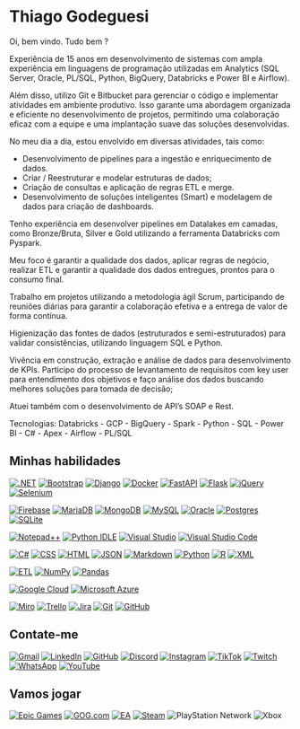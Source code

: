 # Thiago Godeguesi

Oi, bem vindo. Tudo bem ?

Experiência de 15 anos em desenvolvimento de sistemas com ampla experiência em linguagens de programação utilizadas em Analytics (SQL Server, Oracle, PL/SQL, Python, BigQuery, Databricks e Power BI e Airflow).

Além disso, utilizo Git e Bitbucket para gerenciar o código e implementar atividades em ambiente produtivo. Isso garante uma abordagem organizada e eficiente no desenvolvimento de projetos, permitindo uma colaboração eficaz com a equipe e uma implantação suave das soluções desenvolvidas.

No meu dia a dia, estou envolvido em diversas atividades, tais como:

* Desenvolvimento de pipelines para a ingestão e enriquecimento de dados.
* Criar / Reestruturar e modelar estruturas de dados;
* Criação de consultas e aplicação de regras ETL e merge.
* Desenvolvimento de soluções inteligentes (Smart) e modelagem de dados para criação de dashboards.

Tenho experiência em desenvolver pipelines em Datalakes em camadas, como Bronze/Bruta, Silver e Gold utilizando a ferramenta Databricks com Pyspark. 

Meu foco é garantir a qualidade dos dados, aplicar regras de negócio, realizar ETL e garantir a qualidade dos dados entregues, prontos para o consumo final.

Trabalho em projetos utilizando a metodologia ágil Scrum, participando de reuniões diárias para garantir a colaboração efetiva e a entrega de valor de forma contínua.

Higienização das fontes de dados (estruturados e semi-estruturados) para validar consistências, utilizando linguagem SQL e Python.

Vivência em construção, extração e análise de dados para desenvolvimento de KPIs.
Participo do processo de levantamento de requisitos com key user para entendimento dos objetivos e faço análise dos dados buscando melhores soluções para tomada de decisão;

Atuei também com o desenvolvimento de API’s SOAP e Rest.

Tecnologias: Databricks - GCP - BigQuery - Spark - Python - SQL - Power BI - C# - Apex - Airflow - PL/SQL


## Minhas habilidades

[![.NET](https://img.shields.io/badge/.NET-512BD4?logo=dotnet&logoColor=fff)](#)
[![Bootstrap](https://img.shields.io/badge/Bootstrap-7952B3?logo=bootstrap&logoColor=fff)](#)
[![Django](https://img.shields.io/badge/Django-%23092E20.svg?logo=django&logoColor=white)](#)
[![Docker](https://img.shields.io/badge/Docker-2496ED?logo=docker&logoColor=fff)](#)
[![FastAPI](https://img.shields.io/badge/FastAPI-009485.svg?logo=fastapi&logoColor=white)](#)
[![Flask](https://img.shields.io/badge/Flask-000?logo=flask&logoColor=fff)](#)
[![jQuery](https://img.shields.io/badge/jQuery-0769AD?logo=jquery&logoColor=fff)](#)
[![Selenium](https://img.shields.io/badge/Selenium-43B02A?logo=selenium&logoColor=fff)](#)


[![Firebase](https://img.shields.io/badge/Firebase-039BE5?logo=Firebase&logoColor=white)](#)
[![MariaDB](https://img.shields.io/badge/MariaDB-003545?logo=mariadb&logoColor=white)](#)
[![MongoDB](https://img.shields.io/badge/MongoDB-%234ea94b.svg?logo=mongodb&logoColor=white)](#)
[![MySQL](https://img.shields.io/badge/MySQL-4479A1?logo=mysql&logoColor=fff)](#)
[![Oracle](https://custom-icon-badges.demolab.com/badge/Oracle-F80000?logo=oracle&logoColor=fff)](#)
[![Postgres](https://img.shields.io/badge/Postgres-%23316192.svg?logo=postgresql&logoColor=white)](#)
[![SQLite](https://img.shields.io/badge/SQLite-%2307405e.svg?logo=sqlite&logoColor=white)](#)

[![Notepad++](https://img.shields.io/badge/Notepad++-90E59A.svg?&logo=notepad%2b%2b&logoColor=black)](#)
[![Python IDLE](https://img.shields.io/badge/Python%20IDLE-3776AB?logo=python&logoColor=fff)](#)
[![Visual Studio](https://custom-icon-badges.demolab.com/badge/Visual%20Studio-5C2D91.svg?&logo=visual-studio&logoColor=white)](#)
[![Visual Studio Code](https://custom-icon-badges.demolab.com/badge/Visual%20Studio%20Code-0078d7.svg?logo=vsc&logoColor=white)](#)


[![C#](https://custom-icon-badges.demolab.com/badge/C%23-%23239120.svg?logo=cshrp&logoColor=white)](#)
[![CSS](https://img.shields.io/badge/CSS-1572B6?logo=css3&logoColor=fff)](#)
[![HTML](https://img.shields.io/badge/HTML-%23E34F26.svg?logo=html5&logoColor=white)](#)
[![JSON](https://img.shields.io/badge/JSON-000?logo=json&logoColor=fff)](#)
[![Markdown](https://img.shields.io/badge/Markdown-%23000000.svg?logo=markdown&logoColor=white)](#)
[![Python](https://img.shields.io/badge/Python-3776AB?logo=python&logoColor=fff)](#)
[![R](https://img.shields.io/badge/R-%23276DC3.svg?logo=r&logoColor=white)](#)
[![XML](https://img.shields.io/badge/XML-767C52?logo=xml&logoColor=fff)](#)


[![ETL](https://custom-icon-badges.demolab.com/badge/ETL-9370DB?logo=etl-logo&logoColor=fff)](#)
[![NumPy](https://img.shields.io/badge/NumPy-4DABCF?logo=numpy&logoColor=fff)](#)
[![Pandas](https://img.shields.io/badge/Pandas-150458?logo=pandas&logoColor=fff)](#)


[![Google Cloud](https://img.shields.io/badge/Google%20Cloud-%234285F4.svg?logo=google-cloud&logoColor=white)](#)
[![Microsoft Azure](https://custom-icon-badges.demolab.com/badge/Microsoft%20Azure-0089D6?logo=msazure&logoColor=white)](#)


[![Miro](https://img.shields.io/badge/Miro-050038?logo=miro&logoColor=fff)](#)
[![Trello](https://img.shields.io/badge/Trello-0052CC?logo=trello&logoColor=fff)](#)
[![Jira](https://img.shields.io/badge/Jira-0052CC?logo=jira&logoColor=fff)](#)
[![Git](https://img.shields.io/badge/Git-000?style=for-the-badge&logo=git&logoColor=E94D5F)](https://git-scm.com/doc)
[![GitHub](https://img.shields.io/badge/GitHub-000?style=for-the-badge&logo=github&logoColor=30A3DC)](https://docs.github.com/)

## Contate-me

[![Gmail](https://img.shields.io/badge/Gmail-D14836?logo=gmail&logoColor=white)](mailto:thiagogodeguesi@gmail.com)
[![LinkedIn](https://custom-icon-badges.demolab.com/badge/LinkedIn-0A66C2?logo=linkedin-white&logoColor=fff)](https://www.linkedin.com/in/thiagogodeguesi)
[![GitHub](https://img.shields.io/badge/GitHub-%23121011.svg?logo=github&logoColor=white)](https://github.com/thiagogodeguesi)
[![Discord](https://img.shields.io/badge/Discord-%235865F2.svg?&logo=discord&logoColor=white)](https://discord.gg/WGzCWry5D9)
[![Instagram](https://img.shields.io/badge/Instagram-%23E4405F.svg?logo=Instagram&logoColor=white)](https://www.instagram.com/thiagogodeguesi/)
[![TikTok](https://img.shields.io/badge/TikTok-black?logo=tiktok&logoColor=white)](https://www.tiktok.com/@thiagogodeguesi)
[![Twitch](https://img.shields.io/badge/Twitch-%239146FF.svg?logo=Twitch&logoColor=white)](https://www.twitch.tv/godega)
[![WhatsApp](https://img.shields.io/badge/WhatsApp-25D366?logo=whatsapp&logoColor=white)](https://api.whatsapp.com/send/?phone=5583981330155)
[![YouTube](https://img.shields.io/badge/YouTube-%23FF0000.svg?logo=YouTube&logoColor=white)](https://www.youtube.com/@GodegaPlay)

## Vamos jogar

[![Epic Games](https://img.shields.io/badge/Epic%20Games-%23313131.svg?logo=epicgames&logoColor=white)](#)
[![GOG.com](https://img.shields.io/badge/GOG.com-86328A?logo=gogdotcom&logoColor=fff)](#)
[![EA](https://img.shields.io/badge/EA-%23000000.svg?logo=ea&logoColor=white)](#)
[![Steam](https://img.shields.io/badge/Steam-%23000000.svg?logo=steam&logoColor=white)](#)
![PlayStation Network](https://img.shields.io/badge/PSN-%230070D1.svg?logo=Playstation&logoColor=white)
![Xbox](https://img.shields.io/badge/xbox-%23107C10.svg?xbox&logoColor=white)